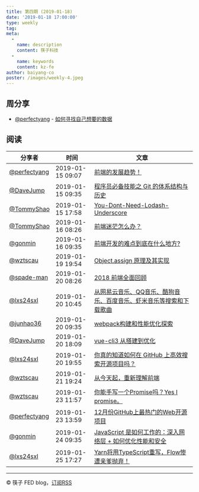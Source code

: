 ```yaml
---
title: 第四期 (2019-01-18)
date: '2019-01-18 17:00:00'
type: weekly
tag:
meta:
  -
    name: description
    content: 筷子科技
  -
    name: keywords
    content: kz-fe
author: baiyang-co
poster: /images/weekly-4.jpeg
---
```


## 周分享

* [@perfectyang](https://github.com/perfectyang) - [如何寻找自己想要的数据](https://github.com/perfectyang/share-tech.git)

## 阅读

分享者 | 时间 | 文章
--- | --- | ---
[@perfectyang](https://github.com/perfectyang) | 2019-01-15 09:07 | [前端的发展趋势！](https://mp.weixin.qq.com/s/RRfyiWwIU0xGljowaBuing)
[@DaveJump](https://github.com/DaveJump)       | 2019-01-15 09:35 | [程序员必备技能之 Git 的体系结构与历史](https://mp.weixin.qq.com/s/I7Qji5FP4knDEq269toxaQ)
[@TommyShao](https://github.com/tomieric)      | 2019-01-15 17:58 | [You-Dont-Need-Lodash-Underscore](https://github.com/you-dont-need/You-Dont-Need-Lodash-Underscore)
[@TommyShao](https://github.com/tomieric)      | 2019-01-16 08:26 | [前端迷茫怎么办？](https://www.zhangxinxu.com/life/2019/01/%E5%89%8D%E7%AB%AF%E8%BF%B7%E8%8C%AB/?from=groupmessage&isappinstalled=0)
[@gonmin](https://github.com/gonmin)           | 2019-01-16 09:35 | [前端开发的难点到底在什么地方?](https://www.zhihu.com/question/275915023/answer/383731107)
[@wztscau](https://github.com/wztscau)         | 2019-01-19 19:54 | [Object.assign 原理及其实现](https://mp.weixin.qq.com/s/s6S-_SMSPRgD7dKsdNCy-Q)
[@spade-man](https://github.com/spademan)      | 2019-01-20 08:26 | [2018 前端全面回顾](https://github.com/xitu/gold-miner/blob/master/TODO1/a-comprehensive-look-back-at-frontend-in-2018.md?from=groupmessage&isappinstalled=0)
[@lxs24sxl](https://github.com/lxs24sxl)       | 2019-01-20 10:45 | [从网易云音乐、QQ音乐、酷狗音乐、百度音乐、虾米音乐等搜索和下载歌曲](https://github.com/0xHJK/music-dl?from=groupmessage&isappinstalled=0)
[@junhao36](https://github.com/junhao36)       | 2019-01-20 09:35 | [webpack构建和性能优化探索](https://segmentfault.com/a/1190000017953060?from=groupmessage&isappinstalled=0)
[@DaveJump](https://github.com/DaveJump)       | 2019-01-20 18:09 | [vue-cli3 从搭建到优化](https://mp.weixin.qq.com/s/3SKovSqY0jSGpHTEPF0-zQ)
[@lxs24sxl](https://github.com/lxs24sxl)       | 2019-01-20 19:55 | [你真的知道如何在 GitHub 上高效搜索开源项目吗？](https://mp.weixin.qq.com/s/Ys3jLCI4BYhXj24pDq2zvw)
[@wztscau](https://github.com/wztscau)         | 2019-01-21 19:24 | [从今天起，重新理解前端](https://time.geekbang.org/column/article/283c19f619dead235b04adecae825467/share?code=cRSHvs9%2FNM0CS%2FssbmoQQuE6RmAH3JuPCwkmE6drCWs%3D&from=groupmessage&isappinstalled=0&oss_token=)
[@wztscau](https://github.com/wztscau)         | 2019-01-23 11:57 | [你能手写一个Promise吗？Yes I promise。](https://juejin.im/post/5c41297cf265da613356d4ec?from=groupmessage&isappinstalled=0)
[@perfectyang](https://github.com/perfectyang) | 2019-01-23 13:59 | [12月份GitHub上最热门的Web开源项目](https://mp.weixin.qq.com/s/gwga7a146vrwjVNZNaAOWw)
[@gonmin](https://github.com/gonmin)           | 2019-01-24 09:35 | [JavaScript 是如何工作的：深入网络层 + 如何优化性能和安全](https://juejin.im/post/5b02ae48518825429d1f9aff)
[@lxs24sxl](https://github.com/lxs24sxl)       | 2019-01-25 17:27 | [Yarn将用TypeScript重写，Flow惨遭亲爹抛弃！](https://mp.weixin.qq.com/s/-Suxz2le04yW2h-lVnSoMg)

---
&copy; 筷子 FED blog，[订阅RSS](https://baiyang-co.github.io/blog/rss.xml)
